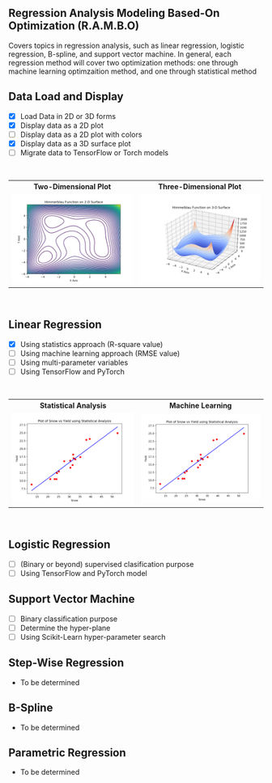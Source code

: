 ## Regression Analysis Modeling Based-On Optimization (R.A.M.B.O) ##

Covers topics in regression analysis, such as linear regression, logistic regression, B-spline, and support vector machine. In general, each regression method will cover two optimization methods: one through machine learning optimzaition method, and one through statistical method

## Data Load and Display ##
- [X] Load Data in 2D or 3D forms
- [X] Display data as a 2D plot
- [ ] Display data as a 2D plot with colors
- [X] Display data as a 3D surface plot
- [ ] Migrate data to TensorFlow or Torch models

<br/>
<table> <tr>
<th> Two-Dimensional Plot </th> <th> Three-Dimensional Plot </th>
</tr>
<tr>
<td> <img src='./assets/himmelblau_2D.png'> </td>
<td> <img src='./assets/himmelblau_3D.png'> </td>
</tr> </table>
<br/>

## Linear Regression ##
- [X] Using statistics approach (R-square value)
- [ ] Using machine learning approach (RMSE value)
- [ ] Using multi-parameter variables
- [ ] Using TensorFlow and PyTorch

<br/>
<table> <tr>
<th> Statistical Analysis </th> <th> Machine Learning </th>
</tr>
<tr>
<td> <img src='./assets/rsquare.png'> </td>
<td> <img src='./assets/rsquare.png'> </td>
</tr> </table>
<br/>


## Logistic Regression ##
- [ ] (Binary or beyond) supervised clasification purpose
- [ ] Using TensorFlow and PyTorch model

## Support Vector Machine ##
- [ ] Binary classification purpose
- [ ] Determine the hyper-plane
- [ ] Using Scikit-Learn hyper-parameter search

## Step-Wise Regression ##
- To be determined

## B-Spline ##
- To be determined

## Parametric Regression ##
- To be determined
